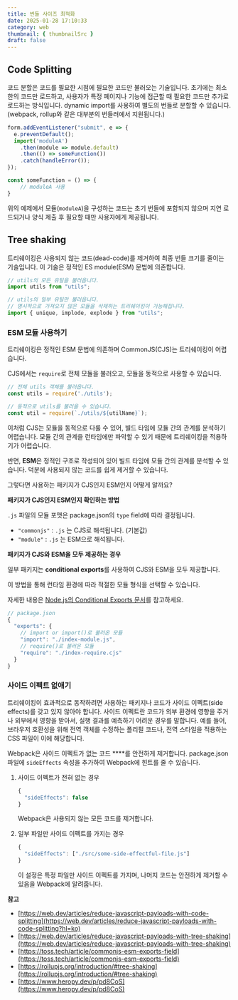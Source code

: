 ```yaml
---
title: 번들 사이즈 최적화
date: 2025-01-28 17:10:33
category: web
thumbnail: { thumbnailSrc }
draft: false
---
```


## Code Splitting

코드 분할은 코드를 필요한 시점에 필요한 코드만 불러오는 기술입니다. 초기에는 최소한의 코드만 로드하고, 사용자가 특정 페이지나 기능에 접근할 때 필요한 코드만 추가로 로드하는 방식입니다. dynamic import를 사용하여 별도의 번들로 분할할 수 있습니다. (webpack, rollup와 같은 대부분의 번들러에서 지원됩니다.) 

```jsx
form.addEventListener("submit", e => {
  e.preventDefault();
  import('moduleA')
    .then(module => module.default)
    .then(() => someFunction())
    .catch(handleError());
});

const someFunction = () => {
    // moduleA 사용
}
```

위의 예제에서 모듈(`moduleA`)을 구성하는 코드는 초기 번들에 포함되지 않으며 지연 로드되거나 양식 제출 후 필요할 때만 사용자에게 제공됩니다.

## Tree shaking

트리쉐이킹은 사용되지 않는 코드(dead-code)를 제거하여 최종 번들 크기를 줄이는 기술입니다. 이 기술은 정적인 ES module(ESM) 문법에 의존합니다.

```jsx
// utils의 모든 유틸을 불러옵니다.
import utils from "utils";

// utils의 일부 유틸만 불러옵니다.
// 명시적으로 가져오지 않은 모듈을 삭제하는 트리쉐이킹이 가능해집니다.
import { unique, implode, explode } from "utils";
```

### ESM 모듈 사용하기

트리쉐이킹은 정적인 ESM 문법에 의존하며 CommonJS(CJS)는 트리쉐이킹이 어렵습니다.

CJS에서는 `require`로 전체 모듈을 불러오고, 모듈을 동적으로 사용할 수 있습니다. 

```jsx
// 전체 utils 객체를 불러옵니다.
const utils = require('./utils');

// 동적으로 utils를 불러올 수 있습니다.
const util = require(`./utils/${utilName}`);
```

이처럼 CJS는 모듈을 동적으로 다룰 수 있어, 빌드 타임에 모듈 간의 관계를 분석하기 어렵습니다. 모듈 간의 관계을 런타임에만 파악할 수 있기 때문에 트리쉐이킹을 적용하기가 어렵습니다.

반면, **ESM**은 정적인 구조로 작성되어 있어 빌드 타임에 모듈 간의 관계를 분석할 수 있습니다. 덕분에 사용되지 않는 코드를 쉽게 제거할 수 있습니다.

그렇다면 사용하는 패키지가 CJS인지 ESM인지 어떻게 알까요?

**패키지가 CJS인지 ESM인지 확인하는 방법**

`.js` 파일의 모듈 포맷은 package.json의 `type` field에 따라 결정됩니다.

- `"commonjs"` : `.js` 는 CJS로 해석됩니다. (기본값)
- `"module"` : `.js` 는 ESM으로 해석됩니다.

**패키지가 CJS와 ESM을 모두 제공하는 경우**

일부 패키지는 **conditional exports**를 사용하여 CJS와 ESM을 모두 제공합니다.

이 방법을 통해 런타임 환경에 따라 적절한 모듈 형식을 선택할 수 있습니다.

자세한 내용은 [Node.js의 Conditional Exports 문서](https://nodejs.org/api/packages.html#conditional-exports)를 참고하세요.

```jsx
// package.json
{
  "exports": {
    // import or import()로 불러온 모듈
    "import": "./index-module.js",
    // require()로 불러온 모듈
    "require": "./index-require.cjs"
  }
} 
```

### 사이드 이펙트 없애기

트리쉐이킹이 효과적으로 동작하려면 사용하는 패키지나 코드가 사이드 이펙트(side effects)를 갖고 있지 않아야 합니다. 사이드 이펙트란 코드가 외부 환경에 영향을 주거나 외부에서 영향을 받아서, 실행 결과를 예측하기 어려운 경우를 말합니다. 예를 들어, 브라우저 호환성을 위해 전역 객체를 수정하는 폴리필 코드나, 전역 스타일을 적용하는 CSS 파일이 이에 해당합니다.

Webpack은 사이드 이펙트가 없는 코드 ****를 안전하게 제거합니다. package.json 파일에 `sideEffects` 속성을 추가하여 Webpack에 힌트를 줄 수 있습니다. 

1. 사이드 이펙트가 전혀 없는 경우
    
    ```jsx
    {
      "sideEffects": false
    }
    ```
    
    Webpack은 사용되지 않는 모든 코드를 제거합니다.
    
2. 일부 파일만 사이드 이펙트를 가지는 경우
    
    ```jsx
    {
      "sideEffects": ["./src/some-side-effectful-file.js"]
    }
    ```
    
    이 설정은 특정 파일만 사이드 이펙트를 가지며, 나머지 코드는 안전하게 제거할 수 있음을 Webpack에 알려줍니다.
    

**참고**

- [https://web.dev/articles/reduce-javascript-payloads-with-code-splitting](https://web.dev/articles/reduce-javascript-payloads-with-code-splitting?hl=ko)
- [https://web.dev/articles/reduce-javascript-payloads-with-tree-shaking](https://web.dev/articles/reduce-javascript-payloads-with-tree-shaking)
- [https://toss.tech/article/commonjs-esm-exports-field](https://toss.tech/article/commonjs-esm-exports-field)
- [https://rollupjs.org/introduction/#tree-shaking](https://rollupjs.org/introduction/#tree-shaking)
- [https://www.heropy.dev/p/pd8CoS](https://www.heropy.dev/p/pd8CoS)
